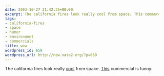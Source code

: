 ```yaml
---
date: 2003-10-27 21:42:25+00:00
excerpt: The california fires look really cool from space. This commercial is funny.
tags:
- california-fires
- space
- humor
- environment
- commercials
title: wow
wordpress_id: 659
wordpress_url: http://new.nata2.org/?p=659
---
```


The california fires look really <A href="http://www.osei.noaa.gov/OSEIiod.html">cool</a> from space. <a href="http://www.boardsmag.com/screeningroom/commercials/812/">This</a> commercial is funny.